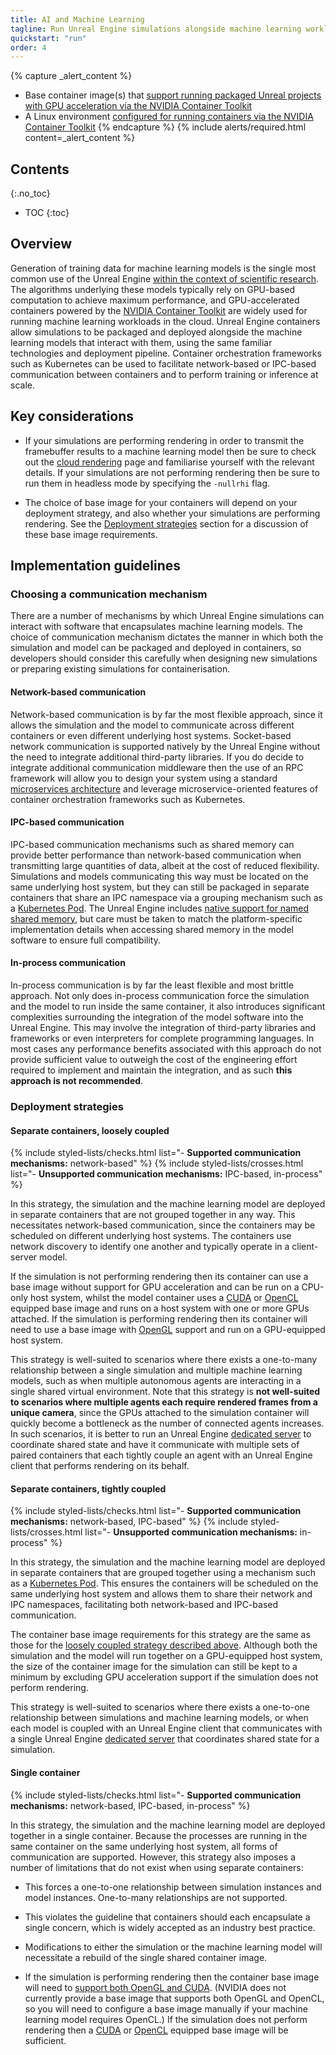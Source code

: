 ```yaml
---
title: AI and Machine Learning
tagline: Run Unreal Engine simulations alongside machine learning workloads in the cloud.
quickstart: "run"
order: 4
---
```


{% capture _alert_content %}
- Base container image(s) that [support running packaged Unreal projects with GPU acceleration via the NVIDIA Container Toolkit](../obtaining-images/image-sources)
- A Linux environment [configured for running containers via the NVIDIA Container Toolkit](../environments)
{% endcapture %}
{% include alerts/required.html content=_alert_content %}


## Contents
{:.no_toc}

* TOC
{:toc}


## Overview

Generation of training data for machine learning models is the single most common use of the Unreal Engine [within the context of scientific research](https://ue4research.org/publications). The algorithms underlying these models typically rely on GPU-based computation to achieve maximum performance, and GPU-accelerated containers powered by the [NVIDIA Container Toolkit](../concepts/nvidia-docker) are widely used for running machine learning workloads in the cloud. Unreal Engine containers allow simulations to be packaged and deployed alongside the machine learning models that interact with them, using the same familiar technologies and deployment pipeline. Container orchestration frameworks such as Kubernetes can be used to facilitate network-based or IPC-based communication between containers and to perform training or inference at scale.


## Key considerations

- If your simulations are performing rendering in order to transmit the framebuffer results to a machine learning model then be sure to check out the [cloud rendering](./cloud-rendering) page and familiarise yourself with the relevant details. If your simulations are not performing rendering then be sure to run them in headless mode by specifying the `-nullrhi` flag.

- The choice of base image for your containers will depend on your deployment strategy, and also whether your simulations are performing rendering. See the [Deployment strategies](#deployment-strategies) section for a discussion of these base image requirements.


## Implementation guidelines

### Choosing a communication mechanism

There are a number of mechanisms by which Unreal Engine simulations can interact with software that encapsulates machine learning models. The choice of communication mechanism dictates the manner in which both the simulation and model can be packaged and deployed in containers, so developers should consider this carefully when designing new simulations or preparing existing simulations for containerisation.

#### Network-based communication

Network-based communication is by far the most flexible approach, since it allows the simulation and the model to communicate across different containers or even different underlying host systems. Socket-based network communication is supported natively by the Unreal Engine without the need to integrate additional third-party libraries. If you do decide to integrate additional communication middleware then the use of an RPC framework will allow you to design your system using a standard [microservices architecture](./microservices) and leverage microservice-oriented features of container orchestration frameworks such as Kubernetes.

#### IPC-based communication

IPC-based communication mechanisms such as shared memory can provide better performance than network-based communication when transmitting large quantities of data, albeit at the cost of reduced flexibility. Simulations and models communicating this way must be located on the same underlying host system, but they can still be packaged in separate containers that share an IPC namespace via a grouping mechanism such as a [Kubernetes Pod](https://kubernetes.io/docs/concepts/workloads/pods/pod/). The Unreal Engine includes [native support for named shared memory](https://docs.unrealengine.com/en-US/API/Runtime/Core/GenericPlatform/FGenericPlatformMemory/index.html), but care must be taken to match the platform-specific implementation details when accessing shared memory in the model software to ensure full compatibility.

#### In-process communication

In-process communication is by far the least flexible and most brittle approach. Not only does in-process communication force the simulation and the model to run inside the same container, it also introduces significant complexities surrounding the integration of the model software into the Unreal Engine. This may involve the integration of third-party libraries and frameworks or even interpreters for complete programming languages. In most cases any performance benefits associated with this approach do not provide sufficient value to outweigh the cost of the engineering effort required to implement and maintain the integration, and as such **this approach is not recommended**.


### Deployment strategies

#### Separate containers, loosely coupled

{% include styled-lists/checks.html list="- **Supported communication mechanisms:** network-based" %}
{% include styled-lists/crosses.html list="- **Unsupported communication mechanisms:** IPC-based, in-process" %}

In this strategy, the simulation and the machine learning model are deployed in separate containers that are not grouped together in any way. This necessitates network-based communication, since the containers may be scheduled on different underlying host systems. The containers use network discovery to identify one another and typically operate in a client-server model.

If the simulation is not performing rendering then its container can use a base image without support for GPU acceleration and can be run on a CPU-only host system, whilst the model container uses a [CUDA](https://hub.docker.com/r/nvidia/cuda/) or [OpenCL](https://hub.docker.com/r/nvidia/opencl/) equipped base image and runs on a host system with one or more GPUs attached. If the simulation is performing rendering then its container will need to use a base image with [OpenGL](https://hub.docker.com/r/nvidia/opengl/) support and run on a GPU-equipped host system.

This strategy is well-suited to scenarios where there exists a one-to-many relationship between a single simulation and multiple machine learning models, such as when multiple autonomous agents are interacting in a single shared virtual environment. Note that this strategy is **not well-suited to scenarios where multiple agents each require rendered frames from a unique camera**, since the GPUs attached to the simulation container will quickly become a bottleneck as the number of connected agents increases. In such scenarios, it is better to run an Unreal Engine [dedicated server](https://docs.unrealengine.com/en-US/Gameplay/Networking/Server/index.html) to coordinate shared state and have it communicate with multiple sets of paired containers that each tightly couple an agent with an Unreal Engine client that performs rendering on its behalf.

#### Separate containers, tightly coupled

{% include styled-lists/checks.html list="- **Supported communication mechanisms:** network-based, IPC-based" %}
{% include styled-lists/crosses.html list="- **Unsupported communication mechanisms:** in-process" %}

In this strategy, the simulation and the machine learning model are deployed in separate containers that are grouped together using a mechanism such as a [Kubernetes Pod](https://kubernetes.io/docs/concepts/workloads/pods/pod/). This ensures the containers will be scheduled on the same underlying host system and allows them to share their network and IPC namespaces, facilitating both network-based and IPC-based communication.

The container base image requirements for this strategy are the same as those for the [loosely coupled strategy described above](#separate-containers-loosely-coupled). Although both the simulation and the model will run together on a GPU-equipped host system, the size of the container image for the simulation can still be kept to a minimum by excluding GPU acceleration support if the simulation does not perform rendering.

This strategy is well-suited to scenarios where there exists a one-to-one relationship between simulations and machine learning models, or when each model is coupled with an Unreal Engine client that communicates with a single Unreal Engine [dedicated server](https://docs.unrealengine.com/en-US/Gameplay/Networking/Server/index.html) that coordinates shared state for a simulation.

#### Single container

{% include styled-lists/checks.html list="- **Supported communication mechanisms:** network-based, IPC-based, in-process" %}

In this strategy, the simulation and the machine learning model are deployed together in a single container. Because the processes are running in the same container on the same underlying host system, all forms of communication are supported. However, this strategy also imposes a number of limitations that do not exist when using separate containers:

- This forces a one-to-one relationship between simulation instances and model instances. One-to-many relationships are not supported.

- This violates the guideline that containers should each encapsulate a single concern, which is widely accepted as an industry best practice.

- Modifications to either the simulation or the machine learning model will necessitate a rebuild of the single shared container image.

- If the simulation is performing rendering then the container base image will need to [support both OpenGL and CUDA](https://hub.docker.com/r/nvidia/cudagl/). (NVIDIA does not currently provide a base image that supports both OpenGL and OpenCL, so you will need to configure a base image manually if your machine learning model requires OpenCL.) If the simulation does not perform rendering then a [CUDA](https://hub.docker.com/r/nvidia/cuda/) or [OpenCL](https://hub.docker.com/r/nvidia/opencl/) equipped base image will be sufficient.
